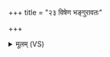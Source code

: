 +++
title = "२३ विषेण भङ्गुरावतः"

+++
<details><summary>मूलम् (VS)</summary>

वि॒षेण॑ भङ्गु॒राव॑तः॒ प्रति॑ स्म र॒क्षसो॑ जहि। अग्ने॑ ति॒ग्मेन॑ शो॒चिषा॒ तपु॑रग्राभिर॒र्चिभिः॑ ॥
</details>